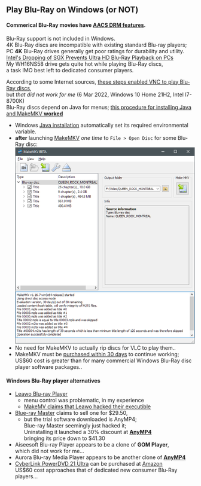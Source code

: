 ---
---
## Play Blu-Ray on Windows (or NOT)

#### Commerical Blu-Ray movies have [AACS DRM features](https://en.wikipedia.org/wiki/Blu-ray#Advanced_Access_Content_System).  
Blu-Ray support is not included in Windows.  
4K Blu-Ray discs are incompatible with existing standard Blu-ray players;  
PC **4K** Blu-Ray drives generally get poor ratings for durability and utility.  
[Intel's Dropping of SGX Prevents Ultra HD Blu-Ray Playback on PCs](https://tech.slashdot.org/story/22/01/14/1650202/intels-dropping-of-sgx-prevents-ultra-hd-blu-ray-playback-on-pcs)  
My WH16NS58 drive gets quite hot while playing Blu-Ray discs,  
 a task IMO best left to dedicated consumer players.  

According to some Internet sources, [these steps enabled VNC to play Blu-Ray discs](https://www.minitool.com/news/accs-decoding.html),  
but *that did not work for me* (6 Mar 2022, Windows 10 Home 21H2, Intel I7-8700K)  
Blu-Ray discs depend on Java for menus;  [this procedure for installing Java and MakeMKV **worked**](https://stolafcarleton.teamdynamix.com/TDClient/1893/StOlaf/KB/ArticleDet?ID=128854)  
* Windows [Java installation](https://www.java.com/en/download/) automatically set its required environmental variable.  
* **after** launching [MakeMKV](https://www.makemkv.com/download/) *one time* to `File > Open Disc` for some Blu-Ray disc:  
![MakeMKV window](images/MakeMKV.png)  
* No need for MakeMKV to actually rip discs for VLC to play them..   
* MakeMKV must be [purchased within 30 days](https://www.makemkv.com/buy/) to continue working;  
  US$60 cost is greater than for many commercial Windows Blu-Ray disc player software packages..  

#### Windows Blu-Ray player alternatives
* [Leawo Blu-ray Player](https://www.leawo.com/blu-ray-player/user-guide.html)  
  - menu control was problematic, in my experience
  - [MakeMV claims that Leawo hacked their executible](https://forum.makemkv.com/forum/viewtopic.php?f=5&p=5790#p5790)  
* [Blue-ray Master](https://www.bluraycopys.com) claims to sell one for $29.50,  
  - but the trial software downloaded is AnyMP4;  
    Blue-ray Master seemingly just hacked it;  
    Uninstalling it launched a 30% discount at [**AnyMP4**](https://www.anymp4.com/blu-ray-player)  
    bringing its price down to $41.30  
* Aiseesoft Blu-ray Player appears to be a clone of **GOM Player**,  
  which did not work for me...  
* Aurora Blu-ray Media Player appears to be another clone of [**AnyMP4**](https://www.anymp4.com/blu-ray-player)
* [CyberLink PowerDVD 21 Ultra](https://www.cyberlink.com/store/powerdvd-ultra/buy_en_US.html) can be purchased at [Amazon](https://www.amazon.com/dp/B095J3GJMM)  
  US$60 cost approaches that of dedicated new consumer Blu-Ray players...  

    
